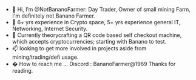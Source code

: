 - 👋 Hi, I’m @NotBananoFarmer: Day Trader, Owner of small mining Farm, I'm definitely not Banano Farmer.
- 🌱 6+ yrs experience in Crypto space, 5+ yrs experience general IT, Networking, Internet Security. 
- 💞️ Currently theorycrafting a QR code based self checkout machine, which accepts cryptocurrencies; starting with Banano to test.
- 📫 looking to get more involved in projects aside from mining/trading/defi usage. 
- � How to reach me ... Discord : BananoFarmer@1969
Thanks for reading.
